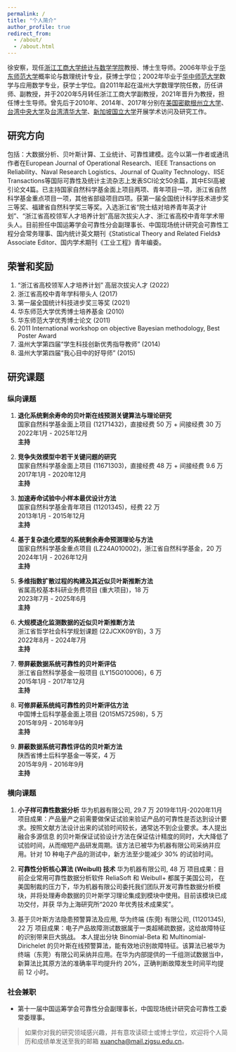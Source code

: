 ```yaml
---
permalink: /
title: "个人简介"
author_profile: true
redirect_from: 
  - /about/
  - /about.html
---
```




徐安察，现任[浙江工商大学统计与数学学院](http://tjjy.zjgsu.edu.cn/)教授、博士生导师。2006年毕业于[华东师范大学](https://www.ecnu.edu.cn/)概率论与数理统计专业，获博士学位；2002年毕业于[华中师范大学](https://www.ccnu.edu.cn/)数学与应用数学专业，获学士学位。自2011年起在温州大学数理学院任教，历任讲师、副教授，并于2020年5月转任浙江工商大学副教授，2021年晋升为教授，担任博士生导师。曾先后于2010年、2014年、2017年分别在[美国密歇根州立大学](https://msu.edu/)、[台湾中央大学](https://www.ncu.edu.tw/tw/)及[台湾清华大学](https://www.nthu.edu.tw/)、[新加坡国立大学](https://nus.edu.sg/cn)开展学术访问及研究工作。

## 研究方向

包括：大数据分析、贝叶斯计算、工业统计、可靠性建模。迄今以第一作者或通讯作者在European Journal of Operational Research、IEEE Transactions on Reliability、Naval Research Logistics、Journal of Quality Technology、IISE Transactions等国际可靠性及统计主流杂志上发表SCI论文50余篇，其中ESI高被引论文4篇。已主持国家自然科学基金面上项目两项、青年项目一项，浙江省自然科学基金重点项目一项，其他省部级项目四项。获第一届全国统计科学技术进步奖三等奖、福建省自然科学奖三等奖。入选浙江省“院士结对培养青年英才计划”、“浙江省高校领军人才培养计划”高层次拔尖人才、浙江省高校中青年学术带头人。目前担任中国运筹学会可靠性分会副理事长、中国现场统计研究会可靠性工程分会常务理事、国内统计英文期刊《Statistical Theory and Related Fields》Associate Editor、国内学术期刊《工业工程》青年编委。

## 荣誉和奖励

1. “浙江省高校领军人才培养计划” 高层次拔尖人才 (2022)
2. 浙江省高校中青年学科带头人 (2017)
3. 第一届全国统计科技进步奖三等奖 (2021)
4. 华东师范大学优秀博士培养基金 (2010)
5. 华东师范大学优秀博士论文 (2011)
6. 2011 International workshop on objective Bayesian methodology, Best Poster Award
7. 温州大学第四届“学生科技创新优秀指导教师” (2014)
8. 温州大学第四届“我心目中的好导师” (2015)

## 研究课题

### 纵向课题

1. **退化系统剩余寿命的贝叶斯在线预测关键算法与理论研究**  
   国家自然科学基金面上项目 (12171432)，直接经费 50 万 + 间接经费 30 万  
   2022年1月 - 2025年12月  
   **主持**

2. **竞争失效模型中若干关键问题的研究**  
   国家自然科学基金面上项目 (11671303)，直接经费 48 万 + 间接经费 9.6 万  
   2017年1月 - 2020年12月  
   **主持**

3. **加速寿命试验中小样本最优设计方法**  
   国家自然科学基金青年项目 (11201345)，经费 22 万  
   2013年1月 - 2015年12月  
   **主持**

4. **基于复杂退化模型的系统剩余寿命预测理论与方法**  
   国家自然科学基金重点项目 (LZ24A010002)，浙江省自然科学基金，20 万  
   2024年1月 - 2026年12月  
   **主持**

5. **多维指数扩散过程的构建及其近似贝叶斯推断方法**  
   省属高校基本科研业务费项目 (重大项目)，18 万  
   2023年7月 - 2025年6月  
   **主持**

6. **大规模退化监测数据的近似贝叶斯推断方法**  
   浙江省哲学社会科学规划课题 (22JCXK09YB)，3 万  
   2022年8月 - 2024年7月  
   **主持**

7. **带屏蔽数据系统可靠性的贝叶斯评估**  
   浙江省自然科学基金一般项目 (LY15G010006)，6 万  
   2015年1月 - 2017年12月  
   **主持**

8. **可修屏蔽系统纯可靠性的贝叶斯评估方法**  
   中国博士后科学基金面上项目 (2015M572598)，5 万  
   2015年9月 - 2016年9月  
   **主持**

9. **屏蔽数据系统可靠性评估的贝叶斯方法**  
   陕西省博士后科学基金一等奖，4 万  
   2015年9月 - 2016年9月  
   **主持**

### 横向课题

1. **小子样可靠性数据分析**
   华为机器有限公司, 29.7 万
   2019年11月-2020年11月
   项目成果：产品量产之前需要做保证试验来验证产品的可靠性是否达到设计要求。按照文献方法设计出来的试验时间较长，通常达不到企业要求。本人提出融合多源信息 的贝叶斯保证试验设计方法在保证估计精度的同时，大大降低了试验时间，从而缩短产品研发周期。该方法已被华为机器有限公司采纳并应用。针对 10 种电子产品的测试中，新方法至少能减少 30% 的试验时间。

2. **可靠性分析核心算法 (Weibull) 技术**
   华为机器有限公司, 48 万 
   项目成果：目前企业常用可靠性数据分析软件 ReliaSoft 和 Weibull+ 都属于美国公司， 在美国制裁的压力下，华为机器有限公司委托我们团队开发可靠性数据分析模块，并将处理寿命数据的贝叶斯学习理论集成到模块中使用。目前该模块已成功交付，并获 华为上海研究所“2020 年优秀技术成果奖”。

3. 基于贝叶斯方法隐患预警算法及应用, 
   华为终端 (东莞) 有限公司, (11201345), 22 万
   项目成果：电子产品故障测试数据属于一类超稀疏数据，这给故障特征的识别带来巨大挑战。 本人提出分块 Binomial-Beta 和 Multinomial-Dirichelet 的贝叶斯在线预警算法，能有效地识别故障特征。该算法已被华为终端（东莞）有限公司采纳并应用。在华为内部提供的一千组测试数据当中， 新算法比其原方法的准确率平均提升约 20%，正确判断故障发生时间平均提前 12 小时。

### 社会兼职

- 第十一届中国运筹学会可靠性分会副理事长，中国现场统计研究会可靠性工委常委理事。


> 如果你对我的研究领域感兴趣，并有意攻读硕士或博士学位，欢迎将个人简历和成绩单发送至我的邮箱 <xuancha@mail.zjgsu.edu.cn>。







